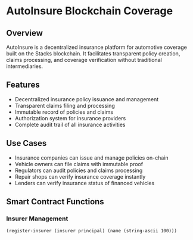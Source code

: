 # AutoInsure Blockchain Coverage

## Overview

AutoInsure is a decentralized insurance platform for automotive coverage built on the Stacks blockchain. It facilitates transparent policy creation, claims processing, and coverage verification without traditional intermediaries.

## Features

- Decentralized insurance policy issuance and management
- Transparent claims filing and processing
- Immutable record of policies and claims
- Authorization system for insurance providers
- Complete audit trail of all insurance activities

## Use Cases

- Insurance companies can issue and manage policies on-chain
- Vehicle owners can file claims with immutable proof
- Regulators can audit policies and claims processing
- Repair shops can verify insurance coverage instantly
- Lenders can verify insurance status of financed vehicles

## Smart Contract Functions

### Insurer Management

```clarity
(register-insurer (insurer principal) (name (string-ascii 100)))
```
